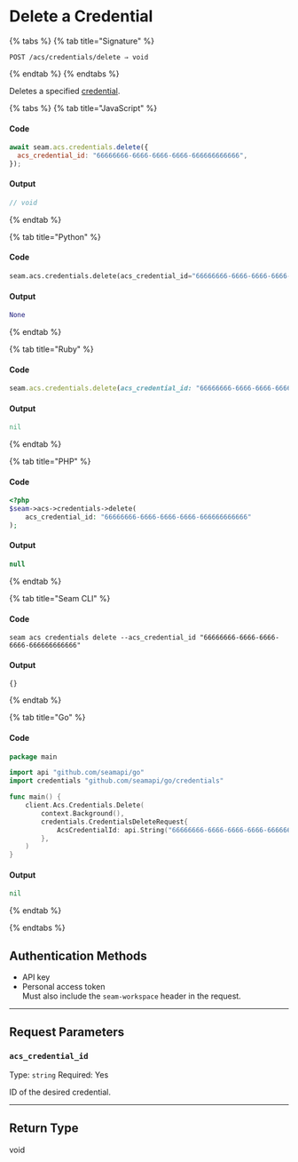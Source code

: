 # Delete a Credential

{% tabs %}
{% tab title="Signature" %}
```
POST /acs/credentials/delete ⇒ void
```
{% endtab %}
{% endtabs %}

Deletes a specified [credential](../../../capability-guides/access-systems/managing-credentials.md).

{% tabs %}
{% tab title="JavaScript" %}
#### Code

```javascript
await seam.acs.credentials.delete({
  acs_credential_id: "66666666-6666-6666-6666-666666666666",
});
```

#### Output

```javascript
// void
```
{% endtab %}

{% tab title="Python" %}
#### Code

```python
seam.acs.credentials.delete(acs_credential_id="66666666-6666-6666-6666-666666666666")
```

#### Output

```python
None
```
{% endtab %}

{% tab title="Ruby" %}
#### Code

```ruby
seam.acs.credentials.delete(acs_credential_id: "66666666-6666-6666-6666-666666666666")
```

#### Output

```ruby
nil
```
{% endtab %}

{% tab title="PHP" %}
#### Code

```php
<?php
$seam->acs->credentials->delete(
    acs_credential_id: "66666666-6666-6666-6666-666666666666"
);
```

#### Output

```php
null
```
{% endtab %}

{% tab title="Seam CLI" %}
#### Code

```seam_cli
seam acs credentials delete --acs_credential_id "66666666-6666-6666-6666-666666666666"
```

#### Output

```seam_cli
{}
```
{% endtab %}

{% tab title="Go" %}
#### Code

```go
package main

import api "github.com/seamapi/go"
import credentials "github.com/seamapi/go/credentials"

func main() {
	client.Acs.Credentials.Delete(
		context.Background(),
		credentials.CredentialsDeleteRequest{
			AcsCredentialId: api.String("66666666-6666-6666-6666-666666666666"),
		},
	)
}
```

#### Output

```go
nil
```
{% endtab %}

{% endtabs %}

## Authentication Methods

- API key
- Personal access token
  <br>Must also include the `seam-workspace` header in the request.

---

## Request Parameters

### `acs_credential_id`

Type: `string`
Required: Yes

ID of the desired credential.

---


## Return Type

void
